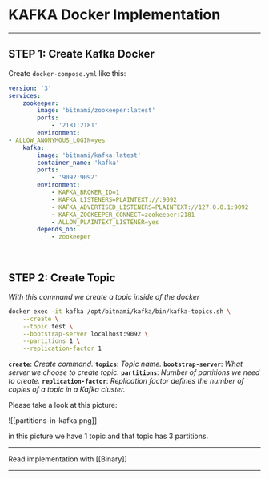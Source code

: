 # KAFKA Docker Implementation

---

## STEP 1: Create Kafka Docker
Create `docker-compose.yml` like this:
```yaml
version: '3'
services:
	zookeeper:
		image: 'bitnami/zookeeper:latest'
		ports:
			- '2181:2181'
		environment:
- ALLOW_ANONYMOUS_LOGIN=yes
	kafka:
		image: 'bitnami/kafka:latest'
		container_name: 'kafka'
		ports:
			- '9092:9092'
		environment:
			- KAFKA_BROKER_ID=1
			- KAFKA_LISTENERS=PLAINTEXT://:9092
			- KAFKA_ADVERTISED_LISTENERS=PLAINTEXT://127.0.0.1:9092
			- KAFKA_ZOOKEEPER_CONNECT=zookeeper:2181
			- ALLOW_PLAINTEXT_LISTENER=yes
		depends_on:
			- zookeeper
```
&nbsp;
&nbsp;

## STEP 2: Create Topic
_With this command we create a topic inside of the docker_
```bash
docker exec -it kafka /opt/bitnami/kafka/bin/kafka-topics.sh \
	--create \
	--topic test \
	--bootstrap-server localhost:9092 \
	--partitions 1 \
	--replication-factor 1
```
**`create`**: _Create command._
**`topics`**: _Topic name._
**`bootstrap-server`**: _What server we choose to create topic._
**`partitions`**: _Number of partitions we need to create._
**`replication-factor`**: _Replication factor defines the number of copies of a topic in a Kafka cluster._

Please take a look at this picture:

![[partitions-in-kafka.png]]

in this picture we have 1 topic and that topic has 3 partitions.
&nbsp;
&nbsp;

---

Read implementation with [[Binary]]

---